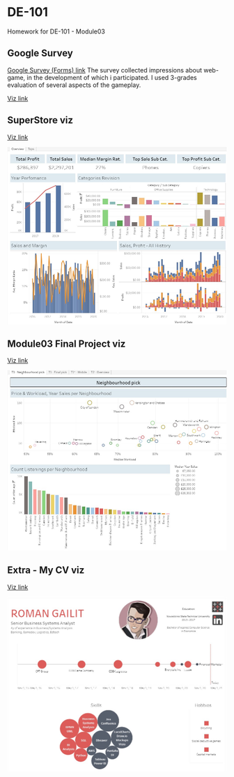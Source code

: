 # DE-101
Homework for DE-101 - Module03

## Google Survey
[Google Survey (Forms) link](https://forms.gle/PXikr9rfYUUfLHM6A)
The survey collected impressions about web-game, in the development of which i participated.
I used 3-grades evaluation of several aspects of the gameplay.

[Viz link](https://public.tableau.com/profile/romangailit#!/vizhome/PoWS_feedback/Feedback)

## SuperStore viz
[Viz link](https://public.tableau.com/profile/romangailit#!/vizhome/SuperStoreDashboards_16121787816590/Overview)

![img](https://github.com/RaymanYYY/DE-101/blob/master/Module-03/jpg/viz_superstore.jpg)

## Module03 Final Project viz
[Viz link](https://public.tableau.com/profile/romangailit#!/vizhome/AirbnbLondonSubrentAnalysis-DataLearn/T1-Neighbourhoodpick)

![img](https://github.com/RaymanYYY/DE-101/blob/master/Module-03/jpg/viz_airbnb.jpg)

## Extra - My CV viz
[Viz link](https://public.tableau.com/profile/romangailit#!/vizhome/RomanGailit_CV/CV)

![img](https://github.com/RaymanYYY/DE-101/blob/master/Module-03/jpg/viz_cv.jpg)